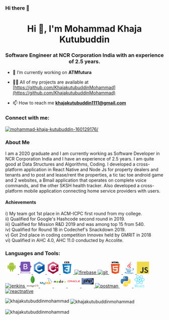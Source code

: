 ### Hi there 👋

<!--
**KhajakutubuddinMohammad/KhajakutubuddinMohammad** is a ✨ _special_ ✨ repository because its `README.md` (this file) appears on your GitHub profile.

Here are some ideas to get you started:

- 🔭 I’m currently working on ...
- 🌱 I’m currently learning ...
- 👯 I’m looking to collaborate on ...
- 🤔 I’m looking for help with ...
- 💬 Ask me about ...
- 📫 How to reach me: ...
- 😄 Pronouns: ...
- ⚡ Fun fact: ...
-->

<h1 align="center">Hi 👋, I'm Mohammad Khaja Kutubuddin</h1>
<h3 align="center">Software Engineer at NCR Corporation India with an experience of 2.5 years.</h3>

<!-- <p align="left"> <img src="https://komarev.com/ghpvc/?username=khajakutubuddinmohammad&label=Profile%20views&color=0e75b6&style=flat" alt="khajakutubuddinmohammad" /> </p>

<p align="left"> <a href="https://github.com/ryo-ma/github-profile-trophy"><img src="https://github-profile-trophy.vercel.app/?username=khajakutubuddinmohammad" alt="khajakutubuddinmohammad" /></a> </p>

<p align="left"> <a href="https://twitter.com/" target="blank"><img src="https://img.shields.io/twitter/follow/?logo=twitter&style=for-the-badge" alt="" /></a> </p> -->

- 🔭 I’m currently working on **ATMfutura**

- 👨‍💻 All of my projects are available at [https://github.com/KhajakutubuddinMohammad](https://github.com/KhajakutubuddinMohammad)

- 📫 How to reach me **khajakutubuddin1111@gmail.com**

<h3 align="left">Connect with me:</h3>
<p align="left">
<a href="https://linkedin.com/in/mohammad-khaja-kutubuddin-160129176/" target="blank"><img align="center" src="https://raw.githubusercontent.com/rahuldkjain/github-profile-readme-generator/master/src/images/icons/Social/linked-in-alt.svg" alt="mohammad-khaja-kutubuddin-160129176/" height="30" width="40" /></a>
</p>

<h3> About Me</h3>
 <p>         I am a 2020 graduate and I am currently working as Software Developer in NCR Corporation India and I have an experience of 2.5 years. I am quite good at Data Structures and Algorithms, Coding. I developed a cross-platform application in React Native and Node Js for property dealers and tenants and to post and lease/rent the properties, a tic tac toe android game and 2 websites, a Bmail application that operates on complete voice commands, and the other SKSH health tracker. Also developed a cross-platform mobile application connecting home service providers with users. </p>
 <h4>Achievements </h4>
 <p>
i) My team got 1st place in ACM-ICPC first round from my college.<br>
ii) Qualified for Google's Hashcode second round in 2019.<br>
iii) Qualified for Mission R&D 2019 and was among top 15 from 540.<br> 
iv) Qualified for Round 1B in Codechef's Snackdown 2019.<br>
v) Got 2nd place in coding competition Innovex held by GMRIT in 2018<br>
vi) Qualified in AHC 4.0, AHC 11.0 conducted by Accolite.</p>
<h3 align="left">Languages and Tools:</h3>
<p align="left"> <a href="https://developer.android.com" target="_blank"> <img src="https://raw.githubusercontent.com/devicons/devicon/master/icons/android/android-original-wordmark.svg" alt="android" width="40" height="40"/> </a> <a href="https://getbootstrap.com" target="_blank"> <img src="https://raw.githubusercontent.com/devicons/devicon/master/icons/bootstrap/bootstrap-plain-wordmark.svg" alt="bootstrap" width="40" height="40"/> </a> <a href="https://www.cprogramming.com/" target="_blank"> <img src="https://raw.githubusercontent.com/devicons/devicon/master/icons/c/c-original.svg" alt="c" width="40" height="40"/> </a> <a href="https://www.w3schools.com/cpp/" target="_blank"> <img src="https://raw.githubusercontent.com/devicons/devicon/master/icons/cplusplus/cplusplus-original.svg" alt="cplusplus" width="40" height="40"/> </a> <a href="https://www.w3schools.com/css/" target="_blank"> <img src="https://raw.githubusercontent.com/devicons/devicon/master/icons/css3/css3-original-wordmark.svg" alt="css3" width="40" height="40"/> </a> <a href="https://firebase.google.com/" target="_blank"> <img src="https://www.vectorlogo.zone/logos/firebase/firebase-icon.svg" alt="firebase" width="40" height="40"/> </a> <a href="https://git-scm.com/" target="_blank"> <img src="https://www.vectorlogo.zone/logos/git-scm/git-scm-icon.svg" alt="git" width="40" height="40"/> </a> <a href="https://www.w3.org/html/" target="_blank"> <img src="https://raw.githubusercontent.com/devicons/devicon/master/icons/html5/html5-original-wordmark.svg" alt="html5" width="40" height="40"/> </a> <a href="https://www.java.com" target="_blank"> <img src="https://raw.githubusercontent.com/devicons/devicon/master/icons/java/java-original.svg" alt="java" width="40" height="40"/> </a> <a href="https://developer.mozilla.org/en-US/docs/Web/JavaScript" target="_blank"> <img src="https://raw.githubusercontent.com/devicons/devicon/master/icons/javascript/javascript-original.svg" alt="javascript" width="40" height="40"/> </a> <a href="https://www.jenkins.io" target="_blank"> <img src="https://www.vectorlogo.zone/logos/jenkins/jenkins-icon.svg" alt="jenkins" width="40" height="40"/> </a> <a href="https://www.mongodb.com/" target="_blank"> <img src="https://raw.githubusercontent.com/devicons/devicon/master/icons/mongodb/mongodb-original-wordmark.svg" alt="mongodb" width="40" height="40"/> </a> <a href="https://www.mysql.com/" target="_blank"> <img src="https://raw.githubusercontent.com/devicons/devicon/master/icons/mysql/mysql-original-wordmark.svg" alt="mysql" width="40" height="40"/> </a> <a href="https://nodejs.org" target="_blank"> <img src="https://raw.githubusercontent.com/devicons/devicon/master/icons/nodejs/nodejs-original-wordmark.svg" alt="nodejs" width="40" height="40"/> </a> <a href="https://www.oracle.com/" target="_blank"> <img src="https://raw.githubusercontent.com/devicons/devicon/master/icons/oracle/oracle-original.svg" alt="oracle" width="40" height="40"/> </a> <a href="https://www.php.net" target="_blank"> <img src="https://raw.githubusercontent.com/devicons/devicon/master/icons/php/php-original.svg" alt="php" width="40" height="40"/> </a> <a href="https://postman.com" target="_blank"> <img src="https://www.vectorlogo.zone/logos/getpostman/getpostman-icon.svg" alt="postman" width="40" height="40"/> </a> <a href="https://www.python.org" target="_blank"> <img src="https://raw.githubusercontent.com/devicons/devicon/master/icons/python/python-original.svg" alt="python" width="40" height="40"/> </a> <a href="https://reactjs.org/" target="_blank"> <img src="https://raw.githubusercontent.com/devicons/devicon/master/icons/react/react-original-wordmark.svg" alt="react" width="40" height="40"/> </a> <a href="https://reactnative.dev/" target="_blank"> <img src="https://reactnative.dev/img/header_logo.svg" alt="reactnative" width="40" height="40"/> </a> </p>

<p><img align="left" src="https://github-readme-stats.vercel.app/api/top-langs?username=khajakutubuddinmohammad&show_icons=true&locale=en&layout=compact" alt="khajakutubuddinmohammad" /></p>

<p>&nbsp;<img align="center" src="https://github-readme-stats.vercel.app/api?username=khajakutubuddinmohammad&show_icons=true&locale=en" alt="khajakutubuddinmohammad" /></p>

<p><img align="center" src="https://github-readme-streak-stats.herokuapp.com/?user=khajakutubuddinmohammad&" alt="khajakutubuddinmohammad" /></p>


